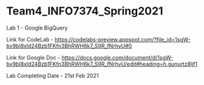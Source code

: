 # Team4_INFO7374_Spring2021

Lab 1 - Google BigQuery

Link for CodeLab - https://codelabs-preview.appspot.com/?file_id=1sgW-bv9bI8xld24Bzb1FKfn3BhRWH6k7_S9R_fNrhyU#0

Link for Google Doc - https://docs.google.com/document/d/1sgW-bv9bI8xld24Bzb1FKfn3BhRWH6k7_S9R_fNrhyU/edit#heading=h.gunurtz8ljf1

Lab Completing Date - 21st Feb 2021
